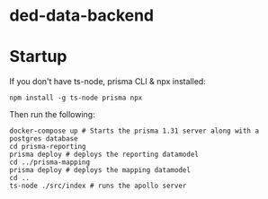 # ded-data-backend

# Startup

If you don't have ts-node, prisma CLI & npx installed:

```
npm install -g ts-node prisma npx 
```

Then run the following:

```
docker-compose up # Starts the prisma 1.31 server along with a postgres database
cd prisma-reporting
prisma deploy # deploys the reporting datamodel
cd ../prisma-mapping
prisma deploy # deploys the mapping datamodel
cd ..
ts-node ./src/index # runs the apollo server
```